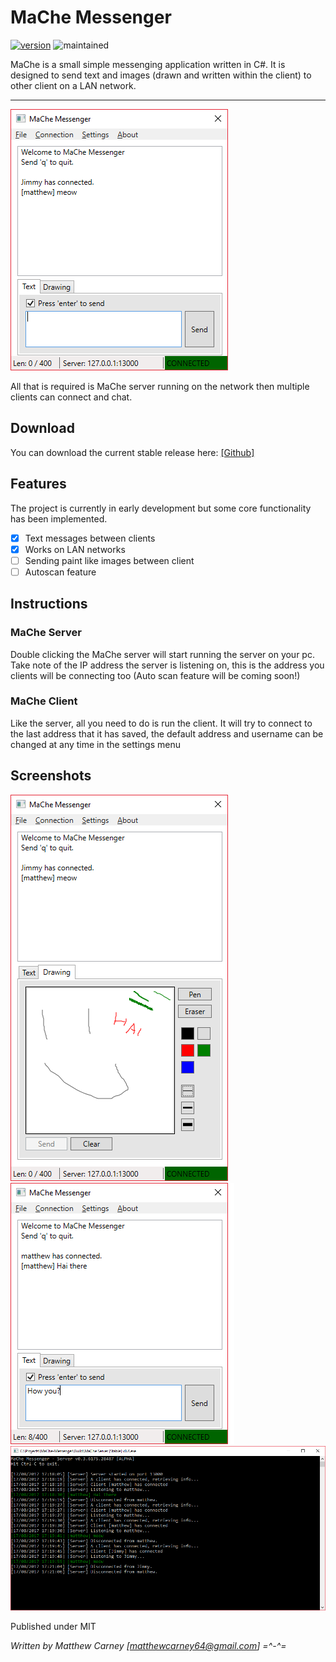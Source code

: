 # MaChe Messenger

[![version](https://img.shields.io/badge/version-0.5-yellow.svg)]() ![maintained](https://img.shields.io/maintenance/yes/2017.svg)

MaChe is a small simple messenging application written in C#. It is designed to send text and images (drawn and written within the client) to other client on a LAN network.

***

![alt text](Screenshots/screenshot2.png "MaChe client in action")

All that is required is MaChe server running on the network then multiple clients can connect and chat.

## Download
You can download the current stable release here: [[Github]](https://github.com/Killeroo/MaChe-Messenger/release)

## Features
The project is currently in early development but some core functionality has been implemented.
- [x] Text messages between clients
- [x] Works on LAN networks
- [ ] Sending paint like images between client
- [ ] Autoscan feature

## Instructions

### MaChe Server
Double clicking the MaChe server will start running the server on your pc. Take note of the IP address the server is listening on, this is the address you clients will be connecting too (Auto scan feature will be coming soon!)

### MaChe Client
Like the server, all you need to do is run the client. It will try to connect to the last address that it has saved, the default address and username can be changed at any time in the settings menu 

## Screenshots

![alt text](Screenshots/screenshot3.png "")
![alt text](Screenshots/screenshot1.png "")
![alt text](Screenshots/screenshot4.png "")


Published under MIT

*Written by Matthew Carney [matthewcarney64@gmail.com] =^-^=*

